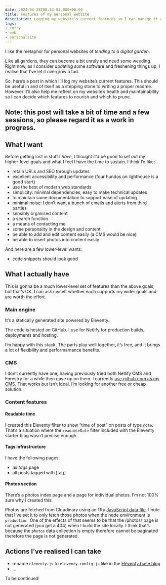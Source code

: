 ```yaml
---
date: 2024-04-28T08:13:53.000+00:00
title: Features of my personal website
description: Logging my website’s current features so I can manage it a bit better
tags:
- entry
- web
- personalsite
---
```

I like the metaphor for personal websites of _tending to a digital garden_. 

Like all gardens, they can become a bit unruly and need some weeding. Right now, as I consider updating some software and freshening things up, I realise that I’ve let it overgrow a tad.

So, here’s a post in which I’ll log my website’s current features. This should be useful in and of itself as a stepping stone to writing a proper readme. However it’ll also help me reflect on my website’s health and maintainability so I can decide which features to nourish and which to prune.

Note: this post will take a bit of time and a few sessions, so please regard it as a work in progress.
---

## What I want

Before getting lost in stuff I _have_, I thought it’d be good to set out my higher-level goals and what I feel I have the time to sustain. I think I’d like:

- retain URLs and SEO through updates
- excellent accessibility and performance (four hundos on lighthouse is a good start)
- use the best of modern web standards
- simplicity: minimal dependencies, easy to make technical updates
- to maintain some documentation to support ease of updating
- minimal noise: I don’t want a bunch of emails and alerts from third parties
- sensibly organised content
- a search function
- a means of contacting me
- some personality in the design and content
- be able to add and edit content easily (a CMS would be nice)
- be able to insert photos into content easily

And here are a few lower-level wants:

- code snippets should look good

## What I actually have

This is gonna be a much lower-level set of features than the above goals, but that’s OK. I can ask myself whether each supports my wider goals and are worth the effort.

### Main engine

It’s a statically generated site powered by Eleventy.

The code is hosted on GitHub. I use for Netlify for production builds, deployments and hosting.

I’m happy with this stack. The parts play well together, it’s free, and it brings a lot of flexibility and performamance benefits.

### CMS

I don’t currently have one, having previously tried both Netlify CMS and Forestry for a while then gave up on them. I currently [use github.com as my CMS](https://fuzzylogic.me/posts/how-i-use-github-as-jamstack-cms/). That works but isn’t ideal. I’m looking for another free or cheap solution.

### Content features

#### Readable time

I created this Eleventy filter to show “time of post” on posts of type `note`. That’s a situation where the `readableDate` filter included with the Eleventy starter blog wasn’t precise enough.

#### Tags infrastructure

I have the following pages:
- _all tags_ page
- all posts tagged with [tag]

#### Photos section

There’s a photos index page and a page for individual photos. I’m not 100% sure why I created this.

Photos are fetched from Cloudinary using an 11ty [JavaScript data file](https://www.11ty.dev/docs/data-js/). I note that I’ve set it to only fetch those photos when the node environment is `production`. One of the effects of that seems to be that the /photos/ page is not generated (you get a 404) when I build the site locally. I think that’s because the `photos` data collection is empty therefore cannot be paginated therefore the page is not generated.

## Actions I’ve realised I can take

- rename `eleventy.js` to `eleventy.config.js` like in the [Eleventy base blog](https://github.com/11ty/eleventy-base-blog)
- …

To be continued!
